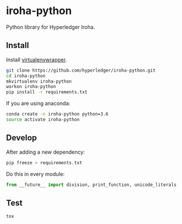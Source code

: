 # iroha-python

Python library for Hyperledger Iroha.

## Install

Install [virtualenvwrapper](https://virtualenvwrapper.readthedocs.io).

```sh
git clone https://github.com/hyperledger/iroha-python.git
cd iroha-python
mkvirtualenv iroha-python
workon iroha-python
pip install -r requirements.txt
```

If you are using anaconda:

```sh
conda create -n iroha-python python=3.6
source activate iroha-python
```

## Develop

After adding a new dependency:

```sh
pip freeze > requirements.txt
```

Do this in every module:

```python
from __future__ import division, print_function, unicode_literals
```

## Test

```sh
tox
```
